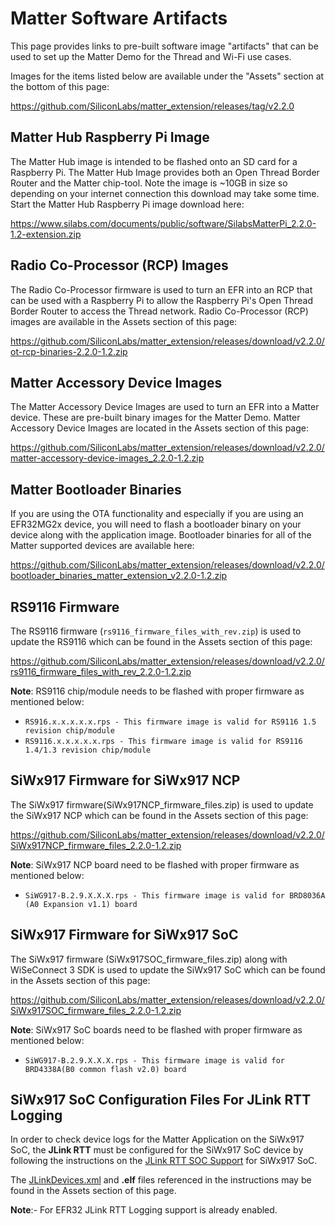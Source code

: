 # Matter Software Artifacts

This page provides links to pre-built software image "artifacts" that can be
used to set up the Matter Demo for the Thread and Wi-Fi use cases.

Images for the items listed below are available under the "Assets" section at the bottom of this page:

<https://github.com/SiliconLabs/matter_extension/releases/tag/v2.2.0>

## Matter Hub Raspberry Pi Image

The Matter Hub image is intended to be flashed onto an SD card for a Raspberry
Pi. The Matter Hub Image provides both an Open Thread Border Router and the
Matter chip-tool. Note the image is ~10GB in size so depending on your internet
connection this download may take some time. Start the Matter Hub Raspberry Pi
image download here:

https://www.silabs.com/documents/public/software/SilabsMatterPi_2.2.0-1.2-extension.zip

## Radio Co-Processor (RCP) Images

The Radio Co-Processor firmware is used to turn an EFR into an RCP that can be
used with a Raspberry Pi to allow the Raspberry Pi's Open Thread Border Router
to access the Thread network. Radio Co-Processor (RCP) images are available in
the Assets section of this page:

https://github.com/SiliconLabs/matter_extension/releases/download/v2.2.0/ot-rcp-binaries-2.2.0-1.2.zip

## Matter Accessory Device Images

The Matter Accessory Device Images are used to turn an EFR into a Matter device.
These are pre-built binary images for the Matter Demo. Matter Accessory Device
Images are located in the Assets section of this page:

https://github.com/SiliconLabs/matter_extension/releases/download/v2.2.0/matter-accessory-device-images_2.2.0-1.2.zip

## Matter Bootloader Binaries

If you are using the OTA functionality and especially if you are using an
EFR32MG2x device, you will need to flash a bootloader binary on your device along
with the application image. Bootloader binaries for all of the Matter supported
devices are available here:

https://github.com/SiliconLabs/matter_extension/releases/download/v2.2.0/bootloader_binaries_matter_extension_v2.2.0-1.2.zip

## RS9116 Firmware

The RS9116 firmware (`rs9116_firmware_files_with_rev.zip`) is used to update the RS9116 which can be found in the Assets section of this page:

https://github.com/SiliconLabs/matter_extension/releases/download/v2.2.0/rs9116_firmware_files_with_rev_2.2.0-1.2.zip

**Note**:
RS9116 chip/module needs to be flashed with proper firmware as mentioned below:
- `RS916.x.x.x.x.x.rps - This firmware image is valid for RS9116 1.5 revision chip/module`
- `RS9116.x.x.x.x.x.rps - This firmware image is valid for RS9116 1.4/1.3 revision chip/module`

## SiWx917 Firmware for SiWx917 NCP

The SiWx917 firmware(SiWx917NCP_firmware_files.zip) is used to update the SiWx917 NCP which can be found in the Assets section of this page:

https://github.com/SiliconLabs/matter_extension/releases/download/v2.2.0/SiWx917NCP_firmware_files_2.2.0-1.2.zip

**Note**:
SiWx917 NCP board need to be flashed with proper firmware as mentioned below:
- `SiWG917-B.2.9.X.X.X.rps - This firmware image is valid for BRD8036A (A0 Expansion v1.1) board`


## SiWx917 Firmware for SiWx917 SoC

The SiWx917 firmware (SiWx917SOC_firmware_files.zip) along with WiSeConnect 3 SDK is used to update the SiWx917 SoC which can be found in the Assets section of this page:

https://github.com/SiliconLabs/matter_extension/releases/download/v2.2.0/SiWx917SOC_firmware_files_2.2.0-1.2.zip

**Note**:
SiWx917 SoC boards need to be flashed with proper firmware as mentioned below:
- `SiWG917-B.2.9.X.X.X.rps - This firmware image is valid for BRD4338A(B0 common flash v2.0) board`

## SiWx917 SoC Configuration Files For JLink RTT Logging

In order to check device logs for the Matter Application on the SiWx917 SoC, the **JLink RTT** must be configured for the SiWx917 SoC device by following the instructions on the [JLink RTT SOC Support](/matter/<docspace-docleaf-version>/matter-wifi-enabling-features/jlink-soc-setup) for SiWx917 SoC.

The [JLinkDevices.xml](https://github.com/SiliconLabs/matter_extension/releases/download/v2.2.0/JLinkDevices.xml) and **.elf** files referenced in the instructions may be found in the Assets section of this page.

**Note**:- For EFR32 JLink RTT Logging support is already enabled.